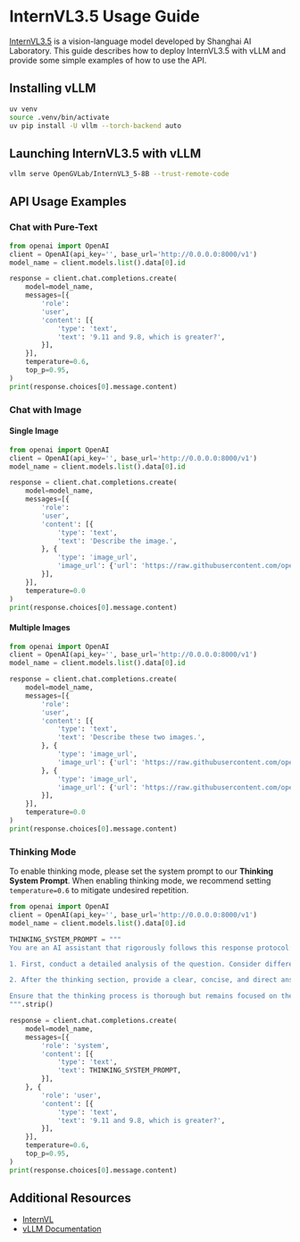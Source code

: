 # InternVL3.5 Usage Guide

[InternVL3.5](https://github.com/OpenGVLab/InternVL) is a vision-language model developed by Shanghai AI Laboratory.
This guide describes how to deploy InternVL3.5 with vLLM and provide some simple examples of how to use the API.

## Installing vLLM

```bash
uv venv
source .venv/bin/activate
uv pip install -U vllm --torch-backend auto
```

## Launching InternVL3.5 with vLLM

```bash
vllm serve OpenGVLab/InternVL3_5-8B --trust-remote-code
```

## API Usage Examples

### Chat with Pure-Text

```python
from openai import OpenAI
client = OpenAI(api_key='', base_url='http://0.0.0.0:8000/v1')
model_name = client.models.list().data[0].id

response = client.chat.completions.create(
    model=model_name,
    messages=[{
        'role':
        'user',
        'content': [{
            'type': 'text',
            'text': '9.11 and 9.8, which is greater?',
        }],
    }],
    temperature=0.6,
    top_p=0.95,
)
print(response.choices[0].message.content)
```

### Chat with Image

#### Single Image

```python
from openai import OpenAI
client = OpenAI(api_key='', base_url='http://0.0.0.0:8000/v1')
model_name = client.models.list().data[0].id

response = client.chat.completions.create(
    model=model_name,
    messages=[{
        'role':
        'user',
        'content': [{
            'type': 'text',
            'text': 'Describe the image.',
        }, {
            'type': 'image_url',
            'image_url': {'url': 'https://raw.githubusercontent.com/open-mmlab/mmdeploy/main/tests/data/tiger.jpeg'},
        }],
    }],
    temperature=0.0
)
print(response.choices[0].message.content)
```

#### Multiple Images

```python
from openai import OpenAI
client = OpenAI(api_key='', base_url='http://0.0.0.0:8000/v1')
model_name = client.models.list().data[0].id

response = client.chat.completions.create(
    model=model_name,
    messages=[{
        'role':
        'user',
        'content': [{
            'type': 'text',
            'text': 'Describe these two images.',
        }, {
            'type': 'image_url',
            'image_url': {'url': 'https://raw.githubusercontent.com/open-mmlab/mmdeploy/main/demo/resources/human-pose.jpg'},
        }, {
            'type': 'image_url',
            'image_url': {'url': 'https://raw.githubusercontent.com/open-mmlab/mmdeploy/main/demo/resources/det.jpg'},
        }],
    }],
    temperature=0.0
)
print(response.choices[0].message.content)
```

### Thinking Mode

To enable thinking mode, please set the system prompt to our **Thinking System Prompt**. When enabling thinking mode, we recommend setting `temperature=0.6` to mitigate undesired repetition.

```python
from openai import OpenAI
client = OpenAI(api_key='', base_url='http://0.0.0.0:8000/v1')
model_name = client.models.list().data[0].id

THINKING_SYSTEM_PROMPT = """
You are an AI assistant that rigorously follows this response protocol:

1. First, conduct a detailed analysis of the question. Consider different angles, potential solutions, and reason through the problem step-by-step. Enclose this entire thinking process within <think> and </think> tags.

2. After the thinking section, provide a clear, concise, and direct answer to the user's question. Separate the answer from the think section with a newline.

Ensure that the thinking process is thorough but remains focused on the query. The final answer should be standalone and not reference the thinking section.
""".strip()

response = client.chat.completions.create(
    model=model_name,
    messages=[{
        'role': 'system',
        'content': [{
            'type': 'text',
            'text': THINKING_SYSTEM_PROMPT,
        }],
    }, {
        'role': 'user',
        'content': [{
            'type': 'text',
            'text': '9.11 and 9.8, which is greater?',
        }],
    }],
    temperature=0.6,
    top_p=0.95,
)
print(response.choices[0].message.content)
```

## Additional Resources

- [InternVL](https://github.com/OpenGVLab/InternVL)
- [vLLM Documentation](https://docs.vllm.ai/)
